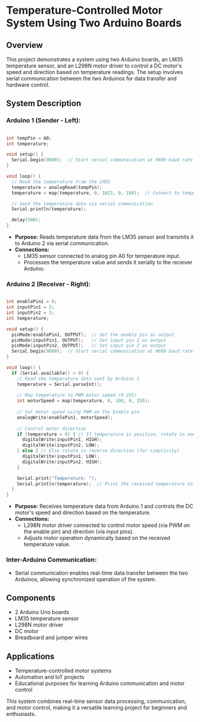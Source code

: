 # Temperature-Controlled Motor System Using Two Arduino Boards

## Overview  
This project demonstrates a system using two Arduino boards, an LM35 temperature sensor, and an L298N motor driver to control a DC motor's speed and direction based on temperature readings. The setup involves serial communication between the two Arduinos for data transfer and hardware control.  

## System Description  

### Arduino 1 (Sender - Left):  

```cpp

int tempPin = A0;
int temperature;

void setup() {
  Serial.begin(9600);  // Start serial communication at 9600 baud rate
}

void loop() {
  // Read the temperature from the LM35
  temperature = analogRead(tempPin);
  temperature = map(temperature, 0, 1023, 0, 100);  // Convert to temperature range 0-100°C

  // Send the temperature data via serial communication
  Serial.println(temperature);

  delay(500);
}

```

- **Purpose:** Reads temperature data from the LM35 sensor and transmits it to Arduino 2 via serial communication.  
- **Connections:**  
  - LM35 sensor connected to analog pin A0 for temperature input.  
  - Processes the temperature value and sends it serially to the receiver Arduino.  

### Arduino 2 (Receiver - Right):  

```cpp

int enablePin1 = 9; 
int inputPin1 = 2; 
int inputPin2 = 3; 
int temperature; 

void setup() {
  pinMode(enablePin1, OUTPUT);  // Set the enable pin as output
  pinMode(inputPin1, OUTPUT);   // Set input pin 1 as output
  pinMode(inputPin2, OUTPUT);   // Set input pin 2 as output
  Serial.begin(9600);  // Start serial communication at 9600 baud rate
}

void loop() {
  if (Serial.available() > 0) {
    // Read the temperature data sent by Arduino 1
    temperature = Serial.parseInt();
    
    // Map temperature to PWM motor speed (0-255)
    int motorSpeed = map(temperature, 0, 100, 0, 255);
    
    // Set motor speed using PWM on the Enable pin
    analogWrite(enablePin1, motorSpeed);
    
    // Control motor direction
    if (temperature > 0) { // If temperature is positive, rotate in one direction
      digitalWrite(inputPin1, HIGH);
      digitalWrite(inputPin2, LOW);
    } else { // Else rotate in reverse direction (for simplicity)
      digitalWrite(inputPin1, LOW);
      digitalWrite(inputPin2, HIGH);
    }

    Serial.print("Temperature: ");
    Serial.println(temperature);  // Print the received temperature to the serial monitor
  }
}

```

- **Purpose:** Receives temperature data from Arduino 1 and controls the DC motor's speed and direction based on the temperature.  
- **Connections:**  
  - L298N motor driver connected to control motor speed (via PWM on the enable pin) and direction (via input pins).  
  - Adjusts motor operation dynamically based on the received temperature value.  

### Inter-Arduino Communication:  
- Serial communication enables real-time data transfer between the two Arduinos, allowing synchronized operation of the system.  

## Components  
- 2 Arduino Uno boards  
- LM35 temperature sensor  
- L298N motor driver  
- DC motor  
- Breadboard and jumper wires  

## Applications  
- Temperature-controlled motor systems  
- Automation and IoT projects  
- Educational purposes for learning Arduino communication and motor control  

This system combines real-time sensor data processing, communication, and motor control, making it a versatile learning project for beginners and enthusiasts.  
